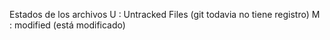 Estados de los archivos
U : Untracked Files (git todavia no tiene registro)
M : modified (está modificado)